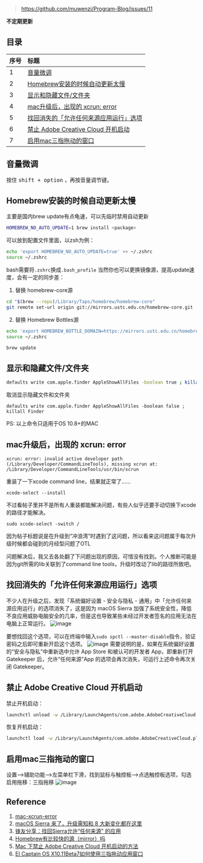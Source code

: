 > https://github.com/muwenzi/Program-Blog/issues/11

**不定期更新**

## 目录

| 序号 | 标题 |
| :-- | :-- |
| 1 | [音量微调](#1)|
| 2 | [Homebrew安装的时候自动更新太慢](#2)|
| 3 | [显示和隐藏文件/文件夹](#3)|
| 4 | [mac升级后，出现的 xcrun: error](#4)|
| 5 | [找回消失的「允许任何来源应用运行」选项](#5)|
| 6 | [禁止 Adobe Creative Cloud 开机启动](#6)|
| 7 | [启用mac三指拖动的窗口](#7)|

<h2 id="1">音量微调</h2>

按住 <kbd>shift + option</kbd> ，再按音量调节键。

<h2 id="2">Homebrew安装的时候自动更新太慢</h2>

主要是国内brew update有点龟速，可以先临时禁用自动更新
```sh
HOMEBREW_NO_AUTO_UPDATE=1 brew install <package>
```
可以放到配置文件里面，以zsh为例：
```sh
echo 'export HOMEBREW_NO_AUTO_UPDATE=true' >> ~/.zshrc
source ~/.zshrc
```
bash需要将`.zshrc`换成`.bash_profile`
当然你也可以更换镜像源，提高update速度，会有一定的同步差：
1. 替换 homebrew-core源 
```sh
cd "$(brew --repo)/Library/Taps/homebrew/homebrew-core"
git remote set-url origin git://mirrors.ustc.edu.cn/homebrew-core.git
```
2. 替换 Homebrew Bottles源
```sh
echo 'export HOMEBREW_BOTTLE_DOMAIN=https://mirrors.ustc.edu.cn/homebrew-bottles' >> ~/.zshrc
source ~/.zshrc

brew update
```

<h2 id="3">显示和隐藏文件/文件夹</h2>

``` bash
defaults write com.apple.finder AppleShowAllFiles -boolean true ; killall Finder
```

取消显示隐藏文件和文件夹

``` shell
defaults write com.apple.finder AppleShowAllFiles -boolean false ; killall Finder
```

PS: 以上命令只适用于OS 10.8+的MAC

<h2 id="4">mac升级后，出现的 xcrun: error</h2>

``` shell
xcrun: error: invalid active developer path (/Library/Developer/CommandLineTools), missing xcrun at: /Library/Developer/CommandLineTools/usr/bin/xcrun
```

重装了一下xcode command line，结果就正常了……

``` shell
xcode-select --install
```

不过看帖子里并不是所有人重装都能解决问题，有些人似乎还要手动切换下xcode的路径才能解决。

``` shell
sudo xcode-select -switch /
```

因为帖子标题说是在升级到“冲浪湾”时遇到了这问题，所以看来这问题属于每次升级时候都会碰到的月经型问题了OTL

问题解决后，我又去各处翻了下问题出现的原因，可惜没有找到。个人推断可能是因为git所需的lib关联到了command line tools，升级时改动了lib的路径所致吧。

<h2 id="5">找回消失的「允许任何来源应用运行」选项</h2>

不少人在升级之后，发现「系统偏好设置 - 安全与隐私 - 通用」中「允许任何来源应用运行」的选项消失了，这是因为 macOS Sierra 加强了系统安全性，降低不良应用威胁电脑安全的几率，但是这也导致某些未经过开发者签名的应用无法在电脑上正常运行。
![image](https://cloud.githubusercontent.com/assets/12554487/25262992/d6fc1e98-268e-11e7-9680-ac9d51c3cb77.png)

要想找回这个选项，可以在终端中输入`sudo spctl --master-disable`指令，验证密码之后即可重新开启这个选项。
![image](https://cloud.githubusercontent.com/assets/12554487/25262997/df803f2c-268e-11e7-8ec1-245411119544.png)
需要说明的是，如果在系统偏好设置的“安全与隐私”中重新选中允许 App Store 和被认可的开发者 App，即重新打开 Gatekeeper 后，允许“任何来源”App 的选项会再次消失，可运行上述命令再次关闭 Gatekeeper。

<h2 id="6">禁止 Adobe Creative Cloud 开机启动</h2>

禁止开机启动：
```bash
launchctl unload -w /Library/LaunchAgents/com.adobe.AdobeCreativeCloud.plist
```

恢复开机启动：
```bash
launchctl load -w /Library/LaunchAgents/com.adobe.AdobeCreativeCloud.plist
```

<h2 id="7">启用mac三指拖动的窗口</h2>

设置-->辅助功能-->左菜单栏下滑，找到鼠标与触控板-->点选触控板选项，勾选启用拖移：三指拖移
![image](https://bbsimg.fengimg.com/2015/08/25/10478577_%E5%B1%8F%E5%B9%95%E5%BF%AB%E7%85%A7%202015-08-25%20%E4%B8%8B%E5%8D%889.42.26.png)

## Reference

1. [mac-xcrun-error](http://elfxp.com/mac-xcrun-error/)
1. [macOS Sierra 来了，升级需知和 8 大新变化都在这里](http://sspai.com/35529)
1. [锋友分享：找回Sierra允许“任何来源” 的应用](http://www.feng.com/iPhone/news/2016-06-27/Feng-friends-sharing-find-Sierra-allows-the-application-of-any-source-_650342.shtml)
1. [Homebrew有比较快的源（mirror）吗](https://www.zhihu.com/question/31360766/answer/132082951)
1. [Mac 下禁止 Adobe Creative Cloud 开机启动的方法](https://amdyxu.com/mac-adobe-photoshop-creative-cloud-autostart/)
1. [EI Captain OS X10.11Beta7如何使用三指拖动应用窗口](https://bbs.feng.com/forum.php?mod=viewthread&tid=9809561&page=1&extra=#pid151071333)
